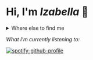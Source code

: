 
# Hi, I'm *Izabella* 👋
 
  <details>
    <summary>Where else to find me</summary>
    
![Static Badge](https://img.shields.io/badge/LinkedIn-1B75BB?logo=LinkedIn&logoColor=white&link=https%3A%2F%2Fwww.linkedin.com%2Fin%2Fizabellalloyd-white%2F)
![Static Badge](https://img.shields.io/badge/Gmail-EA4335?logo=Gmail&logoColor=white&link=mailto%3Alloydwhiteizabella%40gmail.com)
![Static Badge](https://img.shields.io/badge/Twitter-50ABF1?logo=Twitter&logoColor=white&link=twitter.com%2Falphalaker)

</details>

_What I'm currently listening to:_

[![spotify-github-profile](https://spotify-github-profile.vercel.app/api/view?uid=aaaski&cover_image=true&theme=natemoo-re&show_offline=false&background_color=121212&interchange=false&bar_color=53b14f&bar_color_cover=false)](https://github.com/kittinan/spotify-github-profile)



